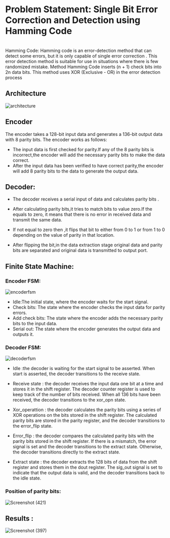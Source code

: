 # **Problem Statement: Single Bit Error Correction and Detection using Hamming Code** 

<br/> 
Hamming Code: Hamming code is an error-detection method that
can detect some errors, but it is only capable of
single error correction . This error detection
method is suitable for use in situations where there
is few randomized mistake. Method Hamming
Code inserts (n + 1) check bits into 2n data bits.
This method uses XOR (Exclusive - OR) in the
error detection process

## Architecture
![architecture](https://github.com/Pavanpm199/ADLD_01fe20bec199/assets/84024750/4a53bb7c-d7be-47f5-a41d-eb820692399b)

## Encoder
The encoder takes a 128-bit input data and generates a 136-bit output data with 8 parity bits.
The encoder works as follows:
* The input data is first checked for parity.If any of the 8 parity bits is incorrect,the encoder will add the necessary parity bits to make the data correct.
* After the input data has been verified to have correct parity,the encoder will add 8 parity bits to the data to generate the output data.

## Decoder:

* The decoder receives  a serial input of data and calculates parity bits .

* After calculating parity bits,it tries to match bits to value zero.If the equals to zero, it means that there is no error in received data and transmit the same data.

* If not equal  to zero then ,it flips that bit to either from 0 to 1 or from 1 to 0 depending on the value of parity in that location.

* After flipping the bit,in the  data extraction stage original data and parity bits are separated and original data is transmitted to output port.

## Finite State Machine:

### Encoder FSM:
![encoderfsm](https://github.com/Pavanpm199/ADLD_01fe20bec199/assets/84024750/6cdf0a85-0886-493b-8a6f-337779c9964a)
* Idle:The initial state, where the encoder waits for the start signal.
* Check bits: The state where the encoder checks the input data for parity errors.
* Add check bits: The state where the encoder adds the necessary parity bits to the input data.
* Serial out: The state where the encoder generates the output data and outputs it.

### Decoder FSM:
![decoderfsm](https://github.com/Pavanpm199/ADLD_01fe20bec199/assets/84024750/5ef3a8df-2c77-494b-8019-d0c6b194e2bb)
* Idle :the decoder is waiting for the start signal to be asserted. When start is asserted, the decoder transitions to the receive state.

* Receive state : the decoder receives the input data one bit at a time and stores it in the shift register. The decoder counter register is used to keep track of the number of bits received. When all 136 bits have been received, the decoder transitions to the xor_opn state.

* Xor_operattion : the decoder calculates the parity bits using a series of XOR operations on the bits stored in the shift register. The calculated parity bits are stored in the parity register, and the decoder transitions to the error_flip state.

 * Error_flip : the decoder compares the calculated parity bits with the parity bits stored in the shift register. If there is a mismatch, the error signal is set and the decoder transitions to the extract state. Otherwise, the decoder transitions directly to the extract state.

* Extract state : the decoder extracts the 128 bits of data from the shift register and stores them in the dout register. The sig_out signal is set to indicate that the output data is valid, and the decoder transitions back to the idle state.

### Position of parity bits:
![Screenshot (421)](https://github.com/Pavanpm199/ADLD_01fe20bec199/assets/84024750/f804937a-f6a6-4975-9069-71b9304b6e41)

## Results : 
![Screenshot (397)](https://github.com/Pavanpm199/ADLD_01fe20bec199/assets/84024750/c6d1af66-311f-4528-9d00-f31f2be1130d)


